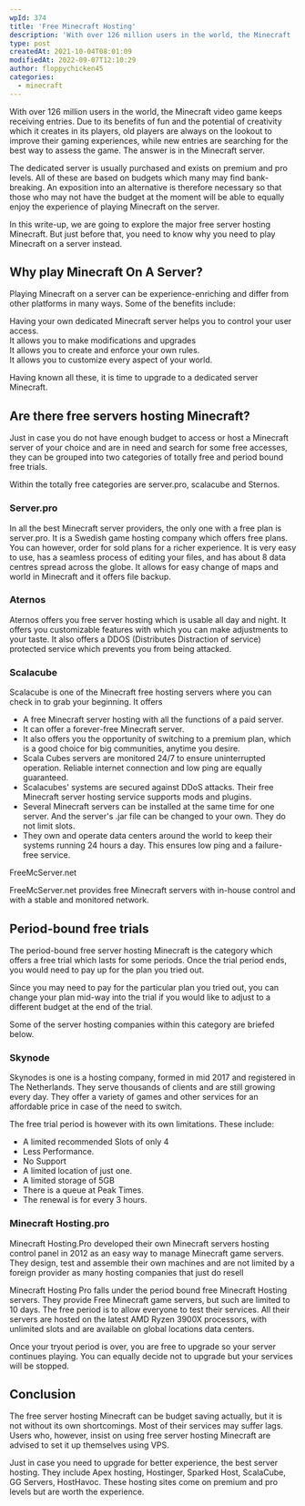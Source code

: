 ```yaml
---
wpId: 374
title: 'Free Minecraft Hosting'
description: 'With over 126 million users in the world, the Minecraft ...'
type: post
createdAt: 2021-10-04T08:01:09
modifiedAt: 2022-09-07T12:10:29
author: floppychicken45
categories:
  - minecraft
---
```



With over 126 million users in the world, the Minecraft video game keeps receiving entries. Due to its benefits of fun and the potential of creativity which it creates in its players, old players are always on the lookout to improve their gaming experiences, while new entries are searching for the best way to assess the game. The answer is in the Minecraft server.

The dedicated server is usually purchased and exists on premium and pro levels. All of these are based on budgets which many may find bank-breaking. An exposition into an alternative is therefore necessary so that those who may not have the budget at the moment will be able to equally enjoy the experience of playing Minecraft on the server.

In this write-up, we are going to explore the major free server hosting Minecraft. But just before that, you need to know why you need to play Minecraft on a server instead.

## Why play Minecraft On A Server?

Playing Minecraft on a server can be experience-enriching and differ from other platforms in many ways. Some of the benefits include:

Having your own dedicated Minecraft server helps you to control your user access.  
It allows you to make modifications and upgrades  
It allows you to create and enforce your own rules.  
It allows you to customize every aspect of your world.

Having known all these, it is time to upgrade to a dedicated server Minecraft.

## Are there free servers hosting Minecraft?

Just in case you do not have enough budget to access or host a Minecraft server of your choice and are in need and search for some free accesses, they can be grouped into two categories of totally free and period bound free trials.

Within the totally free categories are server.pro, scalacube and Sternos.

### Server.pro

In all the best Minecraft server providers, the only one with a free plan is server.pro. It is a Swedish game hosting company which offers free plans. You can however, order for sold plans for a richer experience. It is very easy to use, has a seamless process of editing your files, and has about 8 data centres spread across the globe. It allows for easy change of maps and world in Minecraft and it offers file backup.

### Aternos

Aternos offers you free server hosting which is usable all day and night. It offers you customizable features with which you can make adjustments to your taste. It also offers a DDOS (Distributes Distraction of service) protected service which prevents you from being attacked.

### Scalacube

Scalacube is one of the Minecraft free hosting servers where you can check in to grab your beginning. It offers

*   A free Minecraft server hosting with all the functions of a paid server.
*   It can offer a forever-free Minecraft server.
*   It also offers you the opportunity of switching to a premium plan, which is a good choice for big communities, anytime you desire.
*   Scala Cubes servers are monitored 24/7 to ensure uninterrupted operation. Reliable internet connection and low ping are equally guaranteed.
*   Scalacubes' systems are secured against DDoS attacks. Their free Minecraft server hosting service supports mods and plugins.
*   Several Minecraft servers can be installed at the same time for one server. And the server's .jar file can be changed to your own. They do not limit slots.
*   They own and operate data centers around the world to keep their systems running 24 hours a day. This ensures low ping and a failure-free service.

FreeMcServer.net

FreeMcServer.net provides free Minecraft servers with in-house control and with a stable and monitored network.

## Period-bound free trials

The period-bound free server hosting Minecraft is the category which offers a free trial which lasts for some periods. Once the trial period ends, you would need to pay up for the plan you tried out.

Since you may need to pay for the particular plan you tried out, you can change your plan mid-way into the trial if you would like to adjust to a different budget at the end of the trial.

Some of the server hosting companies within this category are briefed below.

### Skynode

Skynodes is one is a hosting company, formed in mid 2017 and registered in The Netherlands. They serve thousands of clients and are still growing every day. They offer a variety of games and other services for an affordable price in case of the need to switch.

The free trial period is however with its own limitations. These include:

*   A limited recommended Slots of only 4
*   Less Performance.
*   No Support
*   A limited location of just one.
*   A limited storage of 5GB
*   There is a queue at Peak Times.
*   The renewal is for every 3 hours.

### Minecraft Hosting.pro

Minecraft Hosting.Pro developed their own Minecraft servers hosting control panel in 2012 as an easy way to manage Minecraft game servers.  
They design, test and assemble their own machines and are not limited by a foreign provider as many hosting companies that just do resell

Minecraft Hosting Pro falls under the period bound free Minecraft Hosting servers. They provide Free Minecraft game servers, but such are limited to 10 days. The free period is to allow everyone to test their services. All their servers are hosted on the latest AMD Ryzen 3900X processors, with unlimited slots and are available on global locations data centers.

Once your tryout period is over, you are free to upgrade so your server continues playing. You can equally decide not to upgrade but your services will be stopped.

## Conclusion

The free server hosting Minecraft can be budget saving actually, but it is not without its own shortcomings. Most of their services may suffer lags. Users who, however, insist on using free server hosting Minecraft are advised to set it up themselves using VPS.

Just in case you need to upgrade for better experience, the best server hosting. They include Apex hosting, Hostinger, Sparked Host, ScalaCube, GG Servers, HostHavoc. These hosting sites come on premium and pro levels but are worth the experience.